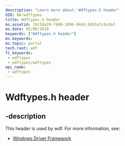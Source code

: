 ```yaml
---
description: "Learn more about: Wdftypes.h header"
UID: NA:wdftypes
title: Wdftypes.h header
ms.assetid: 18c58a19-7488-3896-94dd-5655afc9cda3
ms.date: 05/09/2018
keywords: ["Wdftypes.h header"]
ms.keywords: 
ms.topic: portal
tech.root: wdf
f1_keywords:
 - wdftypes
 - wdftypes/wdftypes
api_name:
 - wdftypes
---
```


# Wdftypes.h header


## -description

This header is used by wdf. For more information, see:

- [Windows Driver Framework](../_wdf/index.md)

